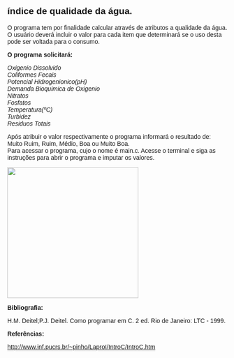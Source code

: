 <h2><font face="Arial"><b>índice de qualidade da água.</b></h2>

O programa tem por finalidade calcular através de atributos a qualidade da água.</br>
O usuário deverá incluir o valor para cada item que determinará se o uso desta pode ser voltada para o consumo.</br>

<b>O programa solicitará:</b>

<i><p>Oxigenio Dissolvido</br>
Coliformes Fecais</br>
Potencial Hidrogenionico(pH)</br>
Demanda Bioquimica de Oxigenio</br>
Nitratos</br>
Fosfatos</br>
Temperatura(ºC)</br>
Turbidez</br>
Residuos Totais</br></i>

Após atribuir o valor respectivamente o programa informará o resultado de: Muito Ruim, Ruim, Médio, Boa ou Muito Boa.</br>
Para acessar o programa, cujo o nome é main.c. Acesse o terminal e siga as instruções para abrir o programa e imputar os valores.</br>

<img src="https://under-linux.org/attachment.php?attachmentid=56629&d=1420575002" width="300" height="300">

<b>Bibliografia:</b>

H.M. Deitel;P.J. Deitel. Como programar em C. 2 ed. Rio de Janeiro: LTC -  1999.

<b>Referências:</b>

http://www.inf.pucrs.br/~pinho/LaproI/IntroC/IntroC.htm </font>



